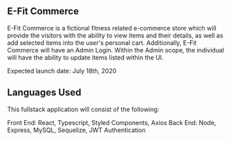 ## E-Fit Commerce

E-Fit Commerce is a fictional fitness related e-commerce store which will provide the visitors with the ability to view items and their details, as well as add selected items into the user's personal cart. Additionally, E-Fit Commerce will have an Admin Login. Within the Admin scope, the individual will have the ability to update items listed within the UI.

Expected launch date: July 18th, 2020

<!-- Please feel free to enjoy the live version here: [https://study-clock-65037.firebaseapp.com/](https://study-clock-65037.firebaseapp.com/) -->

## Languages Used

This fullstack application will consist of the following:

Front End: React, Typescript, Styled Components, Axios
Back End: Node, Express, MySQL, Sequelize, JWT Authentication
